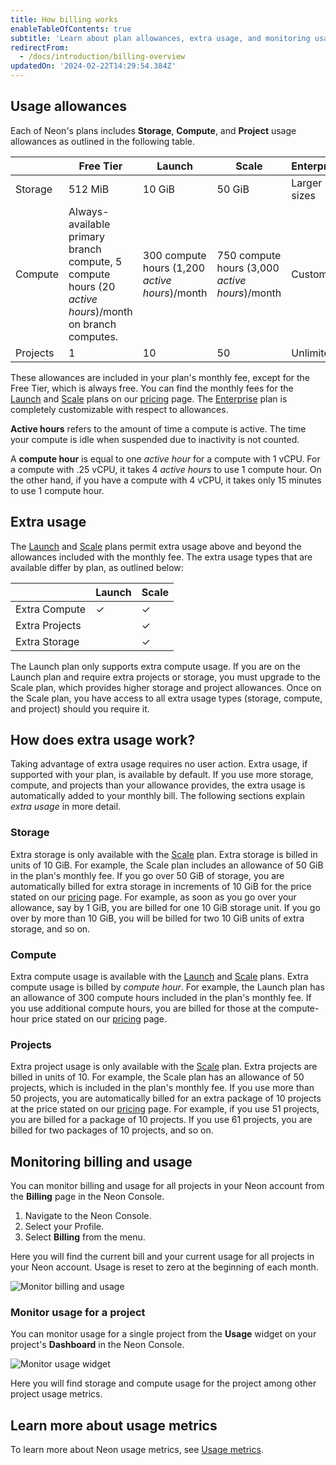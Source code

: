 ```yaml
---
title: How billing works
enableTableOfContents: true
subtitle: 'Learn about plan allowances, extra usage, and monitoring usage'
redirectFrom:
  - /docs/introduction/billing-overview
updatedOn: '2024-02-22T14:29:54.384Z'
---
```


## Usage allowances

Each of Neon's plans includes **Storage**, **Compute**, and **Project** usage allowances as outlined in the following table.

|            | Free Tier                                                    | Launch          | Scale             | Enterprise       |
|------------|--------------------------------------------------------------|-----------------|-------------------|------------------|
| Storage    | 512 MiB                                                      | 10 GiB          | 50 GiB            |  Larger sizes                |
| Compute    | Always-available primary branch compute, 5 compute hours (20 _active hours_)/month on branch computes. | 300 compute hours (1,200 _active hours_)/month | 750 compute hours (3,000 _active hours_)/month  |  Custom                |
| Projects   | 1                                                            | 10              | 50                |  Unlimited                |


These allowances are included in your plan's monthly fee, except for the Free Tier, which is always free. You can find the monthly fees for the [Launch](/docs/introduction/plans#launch) and [Scale](/docs/introduction/plans#scale) plans on our [pricing](https://neon.tech/pricing) page. The [Enterprise](/docs/introduction/plans#enterprise) plan is completely customizable with respect to allowances.

<Admonition type="tip" title="What is a compute hour?">

**Active hours** refers to the amount of time a compute is active. The time your compute is idle when suspended due to inactivity is not counted.

A **compute hour** is equal to one _active hour_ for a compute with 1 vCPU. For a compute with .25 vCPU, it takes 4 _active hours_ to use 1 compute hour. On the other hand, if you have a compute with 4 vCPU, it takes only 15 minutes to use 1 compute hour.

</Admonition>

## Extra usage

The [Launch](/docs/introduction/plans##launch) and [Scale](/docs/introduction/plans##scale) plans permit extra usage above and beyond the allowances included with the monthly fee. The extra usage types that are available differ by plan, as outlined below:  

|                | Launch   | Scale    |
|----------------|----------|----------|
| Extra Compute  | &check;  | &check;  |
| Extra Projects |          | &check;  |
| Extra Storage  |          | &check;  |

The Launch plan only supports extra compute usage. If you are on the Launch plan and require extra projects or storage, you must upgrade to the Scale plan, which provides higher storage and project allowances. Once on the Scale plan, you have access to all extra usage types (storage, compute, and project) should you require it.

## How does extra usage work?

Taking advantage of extra usage requires no user action. Extra usage, if supported with your plan, is available by default. If you use more storage, compute, and projects than your allowance provides, the extra usage is automatically added to your monthly bill. The following sections explain _extra usage_ in more detail.

### Storage

Extra storage is only available with the [Scale](/docs/introduction/plans##scale) plan. Extra storage is billed in units of 10 GiB. For example, the Scale plan includes an allowance of 50 GiB in the plan's monthly fee. If you go over 50 GiB of storage, you are automatically billed for extra storage in increments of 10 GiB for the price stated on our [pricing](https://neon.tech/pricing) page. For example, as soon as you go over your allowance, say by 1 GiB, you are billed for one 10 GiB storage unit. If you go over by more than 10 GiB, you will be billed for two 10 GiB units of extra storage, and so on.

### Compute

Extra compute usage is available with the [Launch](/docs/introduction/plans##launch) and [Scale](/docs/introduction/plans##scale) plans. Extra compute usage is billed by _compute hour_. For example, the Launch plan has an allowance of 300 compute hours included in the plan's monthly fee. If you use additional compute hours, you are billed for those at the compute-hour price stated on our [pricing](https://neon.tech/pricing) page.

### Projects

Extra project usage is only available with the [Scale](/docs/introduction/plans##scale) plan. Extra projects are billed in units of 10. For example, the Scale plan has an allowance of 50 projects, which is included in the plan's monthly fee. If you use more than 50 projects, you are automatically billed for an extra package of 10 projects at the price stated on our [pricing](https://neon.tech/pricing) page. For example, if you use 51 projects, you are billed for a package of 10 projects. If you use 61 projects, you are billed for two packages of 10 projects, and so on. 

## Monitoring billing and usage

You can monitor billing and usage for all projects in your Neon account from the **Billing** page in the Neon Console.

1. Navigate to the Neon Console.
1. Select your Profile.
1. Select **Billing** from the menu.

Here you will find the current bill and your current usage for all projects in your Neon account. Usage is reset to zero at the beginning of each month. 

![Monitor billing and usage](/docs/introduction/monitor_billing_usage.png)

### Monitor usage for a project

You can monitor usage for a single project from the **Usage** widget on your project's **Dashboard** in the Neon Console.

![Monitor usage widget](/docs/introduction/monitor_usage_widget.png)

Here you will find storage and compute usage for the project among other project usage metrics.

## Learn more about usage metrics

To learn more about Neon usage metrics, see [Usage metrics](/docs/introduction/usage-metrics).

<NeedHelp/>
